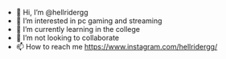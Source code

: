 - 👋 Hi, I’m @hellridergg
- 👀 I’m interested in pc gaming and streaming
- 🌱 I’m currently learning in the college
- 💞️ I’m not looking to collaborate  
- 📫 How to reach me https://www.instagram.com/hellridergg/

<!---
hellridergg/hellridergg is a ✨ special ✨ repository because its `README.md` (this file) appears on your GitHub profile.
You can click the Preview link to take a look at your changes.
--->
